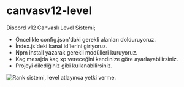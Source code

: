 # canvasv12-level
Discord v12 Canvaslı Level Sistemi;

- Öncelikle config.json'daki gerekli alanları dolduruyoruz.
- İndex.js'deki kanal id'lerini giriyoruz.
- Npm install yazarak gerekli modülleri kuruyoruz.
- Kaç mesajda kaç xp vereceğini kendinize göre ayarlayabilirsiniz.
- Projeyi dilediğiniz gibi kullanabilirsiniz.

<p align="left"> <img src="https://cdn.discordapp.com/attachments/822763553119141888/824920931574480936/unknown.png" alt="Rank sistemi, level atlayınca yetki verme." /> </p>
